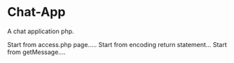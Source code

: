 # Chat-App
A chat application php.

Start from access.php page.....
Start from encoding return statement...
Start from getMessage....
